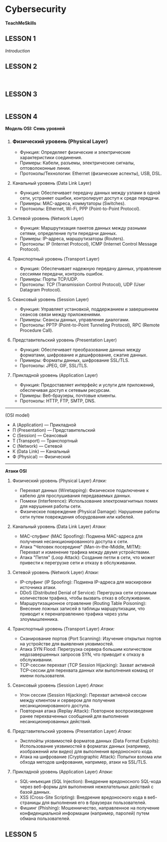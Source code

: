 # Cybersecurity
**TeachMeSkills**


## LESSON 1

_Introduction_

## LESSON 2

<div>
    <img src="./ls2_1.png" alt="">
    <img src="./ls2_2.png" alt="">
    <img src="./ls2_3.png" alt="">
    <img src="./ls2_4.png" alt="">
    <img src="./ls2_5.png" alt="">
    <img src="./ls2_6.png" alt="">
</div>

## LESSON 3

<div>
    <img src="./hydra.jpg" alt="">
</div>

## LESSON 4

**Модель OSI: Семь уровней**
1. <h3 color="Red"> Физический уровень (Physical Layer) </h3>

    - Функция: Определяет физические и электрические характеристики соединения.
    - Примеры: Кабели, разъемы, электрические сигналы, оптоволоконные линии.
    - Протоколы/Технологии: Ethernet (физические аспекты), USB, DSL.

2. Канальный уровень (Data Link Layer)

    - Функция: Обеспечивает передачу данных между узлами в одной сети, устраняет ошибки, контролирует доступ к среде передачи.
    - Примеры: MAC-адреса, коммутаторы (Switches).
    - Протоколы: Ethernet, Wi-Fi, PPP (Point-to-Point Protocol).

3. Сетевой уровень (Network Layer)

    - Функция: Маршрутизация пакетов данных между разными сетями, определение пути передачи данных.
    - Примеры: IP-адреса, маршрутизаторы (Routers).
    - Протоколы: IP (Internet Protocol), ICMP (Internet Control Message Protocol).

4. Транспортный уровень (Transport Layer)

    - Функция: Обеспечивает надежную передачу данных, управление сессиями передачи, контроль ошибок.
    - Примеры: Порты TCP/UDP.
    - Протоколы: TCP (Transmission Control Protocol), UDP (User Datagram Protocol).

5. Сеансовый уровень (Session Layer)

    - Функция: Управляет установкой, поддержанием и завершением сеансов связи между приложениями.
    - Примеры: Сеансы данных, управление диалогами.
    - Протоколы: PPTP (Point-to-Point Tunneling Protocol), RPC (Remote Procedure Call).

6. Представительский уровень (Presentation Layer)

    - Функция: Обеспечивает преобразование данных между форматами, шифрование и дешифрование, сжатие данных.
    - Примеры: Форматы данных, шифрование SSL/TLS.
    - Протоколы: JPEG, GIF, SSL/TLS.

7. Прикладной уровень (Application Layer)

    - Функция: Предоставляет интерфейс и услуги для приложений, обеспечивая доступ к сетевым ресурсам.
    - Примеры: Веб-браузеры, почтовые клиенты.
    - Протоколы: HTTP, FTP, SMTP, DNS.
--------------
(OSI model)

- А (Application) — Прикладной
- П (Presentation) — Представительский
- С (Session) — Сеансовый
- Т (Transport) — Транспортный
- С (Network) — Сетевой
- К (Data Link) — Канальный
- Ф (Physical) — Физический

------------

**Атаки OSI**

1. Физический уровень (Physical Layer)
_Атаки:_

    - Перехват данных (Wiretapping): Физическое подключение к кабелю для прослушивания передаваемых данных.
    - Помехи (Interference): Использование электромагнитных помех для нарушения работы сети.
    - Физическое повреждение (Physical Damage): Нарушение работы сети путем повреждения оборудования или кабелей.
>
2. Канальный уровень (Data Link Layer)
_Атаки:_

    - MAC-спуфинг (MAC Spoofing): Подмена MAC-адреса для получения несанкционированного доступа к сети.
    - Атака "Человек посередине" (Man-in-the-Middle, MITM): Перехват и изменение трафика между двумя устройствами.
    - Атака "Петля" (Loop Attack): Создание петли в сети, что может привести к перегрузке сети и отказу в обслуживании.
>
3. Сетевой уровень (Network Layer)
_Атаки:_

    - IP-спуфинг (IP Spoofing): Подмена IP-адреса для маскировки источника атаки.
    - DDoS (Distributed Denial of Service): Перегрузка сети огромным количеством трафика, чтобы вызвать отказ в обслуживании.
    - Маршрутизационное отравление (Routing Table Poisoning): Внесение ложных записей в таблицы маршрутизации, что приводит к перенаправлению трафика через узлы злоумышленника.
>
4. Транспортный уровень (Transport Layer)
_Атаки:_

    - Сканирование портов (Port Scanning): Изучение открытых портов на устройстве для выявления уязвимостей.
    - Атака SYN Flood: Перегрузка сервера большим количеством недозавершенных запросов SYN, что приводит к отказу в обслуживании.
    - TCP-сессии перехват (TCP Session Hijacking): Захват активной TCP-сессии для перехвата данных или выполнения команд от имени пользователя.
>
5. Сеансовый уровень (Session Layer)
_Атаки:_

    - Угон сессии (Session Hijacking): Перехват активной сессии между клиентом и сервером для получения несанкционированного доступа.
    - Повторная атака (Replay Attack): Повторное воспроизведение ранее перехваченных сообщений для выполнения несанкционированных действий.
>
6. Представительский уровень (Presentation Layer)
_Атаки:_

    - Эксплойты уязвимостей форматов данных (Data Format Exploits): Использование уязвимостей в форматах данных (например, изображений или видео) для выполнения вредоносного кода.
    - Атака на шифрование (Cryptographic Attack): Попытки взлома или обхода методов шифрования, например, атаки на SSL/TLS.
>
7. Прикладной уровень (Application Layer)
_Атаки:_

    - SQL-инъекция (SQL Injection): Внедрение вредоносного SQL-кода через веб-формы для выполнения нежелательных действий с базой данных.
    - XSS (Cross-Site Scripting): Внедрение вредоносного кода в веб-страницы для выполнения его в браузерах пользователей.
    - Фишинг (Phishing): Мошенничество, направленное на получение конфиденциальной информации (например, паролей) путем обмана пользователей.


## LESSON 5

<div>
    <img src="./cisco_packet_tracer.png" alt="">
</div>